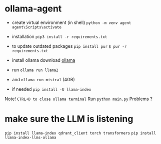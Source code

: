 # ollama-agent

 - create virtual environment (in shell)
 `python -m venv agent`
 `agent\Scripts\activate`

- installation
`pip3 install -r requirements.txt`

- to update outdated packages
`pip install pur`
`$ pur -r requirements.txt`

- install ollama
download [ollama](https://github.com/ollama/ollama)

- run `ollama run llama2`
- and `ollama run mistral` (4GB)
- if needed `pip install -U llama-index`

Note! `CTRL+D to close ollama terminal`
Run   `python main.py`
Problems ?
# make sure the LLM is listening
`pip install llama-index qdrant_client torch transformers` `pip install llama-index-llms-ollama`
